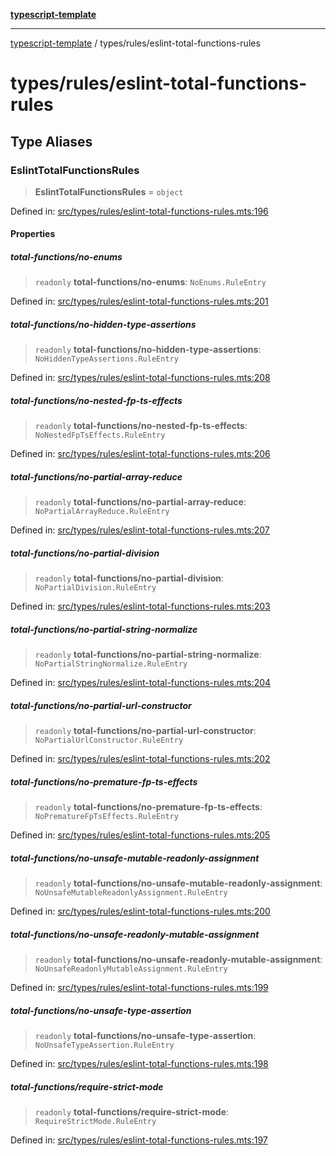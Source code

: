 [**typescript-template**](../../README.md)

---

[typescript-template](../../README.md) / types/rules/eslint-total-functions-rules

# types/rules/eslint-total-functions-rules

## Type Aliases

### EslintTotalFunctionsRules

> **EslintTotalFunctionsRules** = `object`

Defined in: [src/types/rules/eslint-total-functions-rules.mts:196](https://github.com/noshiro-pf/eslint-config-typed/blob/main/src/types/rules/eslint-total-functions-rules.mts#L196)

#### Properties

##### total-functions/no-enums

> `readonly` **total-functions/no-enums**: `NoEnums.RuleEntry`

Defined in: [src/types/rules/eslint-total-functions-rules.mts:201](https://github.com/noshiro-pf/eslint-config-typed/blob/main/src/types/rules/eslint-total-functions-rules.mts#L201)

##### total-functions/no-hidden-type-assertions

> `readonly` **total-functions/no-hidden-type-assertions**: `NoHiddenTypeAssertions.RuleEntry`

Defined in: [src/types/rules/eslint-total-functions-rules.mts:208](https://github.com/noshiro-pf/eslint-config-typed/blob/main/src/types/rules/eslint-total-functions-rules.mts#L208)

##### total-functions/no-nested-fp-ts-effects

> `readonly` **total-functions/no-nested-fp-ts-effects**: `NoNestedFpTsEffects.RuleEntry`

Defined in: [src/types/rules/eslint-total-functions-rules.mts:206](https://github.com/noshiro-pf/eslint-config-typed/blob/main/src/types/rules/eslint-total-functions-rules.mts#L206)

##### total-functions/no-partial-array-reduce

> `readonly` **total-functions/no-partial-array-reduce**: `NoPartialArrayReduce.RuleEntry`

Defined in: [src/types/rules/eslint-total-functions-rules.mts:207](https://github.com/noshiro-pf/eslint-config-typed/blob/main/src/types/rules/eslint-total-functions-rules.mts#L207)

##### total-functions/no-partial-division

> `readonly` **total-functions/no-partial-division**: `NoPartialDivision.RuleEntry`

Defined in: [src/types/rules/eslint-total-functions-rules.mts:203](https://github.com/noshiro-pf/eslint-config-typed/blob/main/src/types/rules/eslint-total-functions-rules.mts#L203)

##### total-functions/no-partial-string-normalize

> `readonly` **total-functions/no-partial-string-normalize**: `NoPartialStringNormalize.RuleEntry`

Defined in: [src/types/rules/eslint-total-functions-rules.mts:204](https://github.com/noshiro-pf/eslint-config-typed/blob/main/src/types/rules/eslint-total-functions-rules.mts#L204)

##### total-functions/no-partial-url-constructor

> `readonly` **total-functions/no-partial-url-constructor**: `NoPartialUrlConstructor.RuleEntry`

Defined in: [src/types/rules/eslint-total-functions-rules.mts:202](https://github.com/noshiro-pf/eslint-config-typed/blob/main/src/types/rules/eslint-total-functions-rules.mts#L202)

##### total-functions/no-premature-fp-ts-effects

> `readonly` **total-functions/no-premature-fp-ts-effects**: `NoPrematureFpTsEffects.RuleEntry`

Defined in: [src/types/rules/eslint-total-functions-rules.mts:205](https://github.com/noshiro-pf/eslint-config-typed/blob/main/src/types/rules/eslint-total-functions-rules.mts#L205)

##### total-functions/no-unsafe-mutable-readonly-assignment

> `readonly` **total-functions/no-unsafe-mutable-readonly-assignment**: `NoUnsafeMutableReadonlyAssignment.RuleEntry`

Defined in: [src/types/rules/eslint-total-functions-rules.mts:200](https://github.com/noshiro-pf/eslint-config-typed/blob/main/src/types/rules/eslint-total-functions-rules.mts#L200)

##### total-functions/no-unsafe-readonly-mutable-assignment

> `readonly` **total-functions/no-unsafe-readonly-mutable-assignment**: `NoUnsafeReadonlyMutableAssignment.RuleEntry`

Defined in: [src/types/rules/eslint-total-functions-rules.mts:199](https://github.com/noshiro-pf/eslint-config-typed/blob/main/src/types/rules/eslint-total-functions-rules.mts#L199)

##### total-functions/no-unsafe-type-assertion

> `readonly` **total-functions/no-unsafe-type-assertion**: `NoUnsafeTypeAssertion.RuleEntry`

Defined in: [src/types/rules/eslint-total-functions-rules.mts:198](https://github.com/noshiro-pf/eslint-config-typed/blob/main/src/types/rules/eslint-total-functions-rules.mts#L198)

##### total-functions/require-strict-mode

> `readonly` **total-functions/require-strict-mode**: `RequireStrictMode.RuleEntry`

Defined in: [src/types/rules/eslint-total-functions-rules.mts:197](https://github.com/noshiro-pf/eslint-config-typed/blob/main/src/types/rules/eslint-total-functions-rules.mts#L197)
